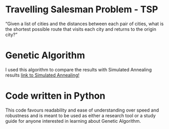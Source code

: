 # Travelling Salesman Problem - TSP
“Given a list of cities and the distances between each pair of cities, what is the shortest possible route that visits each city and returns to the origin city?”

# Genetic Algorithm
I used this algorithm to compare the results with Simulated Annealing results 
[link to Simulated Annealing!](https://github.com/FawazQutami/Travelling-Salesman-Problem-Simulated-Annealing)

# Code written in Python
This code favours readability and ease of understanding over speed and robustness and is meant to be used as either a research 
tool or a study guide for anyone interested in learning about Genetic Algorithm.

